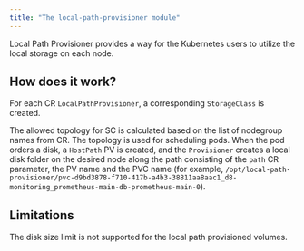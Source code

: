 ```yaml
---
title: "The local-path-provisioner module"
---
```


Local Path Provisioner provides a way for the Kubernetes users to utilize the local storage on each node.

## How does it work?
For each CR ```LocalPathProvisioner```, a corresponding ```StorageClass``` is created.

The allowed topology for SC is calculated based on the list of nodegroup names from CR.
The topology is used for scheduling pods.
When the pod orders a disk, a ```HostPath``` PV is created, and the ```Provisioner``` creates a local disk folder on the desired node along the path consisting
of the ```path``` CR parameter, the PV name and the PVC name
(for example, ```/opt/local-path-provisioner/pvc-d9bd3878-f710-417b-a4b3-38811aa8aac1_d8-monitoring_prometheus-main-db-prometheus-main-0```).

## Limitations
The disk size limit is not supported for the local path provisioned volumes.
